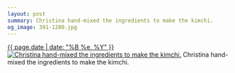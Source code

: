 ```yaml
---
layout: post
summary: Christina hand-mixed the ingredients to make the kimchi.
og_image: 391-1280.jpg
---
```


<p>
  <time><a href="/391">{{ page.date | date: "%B %e, %Y" }}</a></time>
  <a href="/391"><img src="{{ site.assets_url }}/391-640.jpg" srcset="{{ site.assets_url }}/391-1280.jpg 1280w, {{ site.assets_url }}/391-960.jpg 960w, {{ site.assets_url }}/391-640.jpg 640w, {{ site.assets_url }}/391-320.jpg 320w" sizes="(min-width: 700px) 50vw, calc(100vw - 2rem)" alt="Christina hand-mixed the ingredients to make the kimchi." /></a>
  <span>Christina hand-mixed the ingredients to make the kimchi.</span>
</p>
